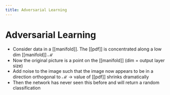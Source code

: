 ```yaml
---
title: Adversarial Learning
---
```


# Adversarial Learning
- Consider data in a [[manifold]]. The [[pdf]] is concentrated along a low dim [[manifold]] $\mathcal{M}$
- Now the original picture is a point on the [[manifold]] (dim = output layer size)
- Add noise to the image such that the image now appears to be in a direction orthogonal to $\mathcal{M}$ -> value of [[pdf]] shrinks dramatically
- Then the network has never seen this before and will return a random classification

























